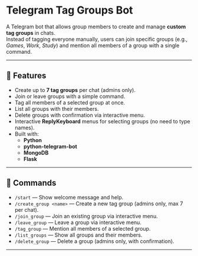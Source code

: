 # Telegram Tag Groups Bot

A Telegram bot that allows group members to create and manage **custom tag groups** in chats.  
Instead of tagging everyone manually, users can join specific groups (e.g., *Games*, *Work*, *Study*) and mention all members of a group with a single command.

---

## 🚀 Features
- Create up to **7 tag groups** per chat (admins only).
- Join or leave groups with a simple command.
- Tag all members of a selected group at once.
- List all groups with their members.
- Delete groups with confirmation via interactive menu.
- Interactive **ReplyKeyboard** menus for selecting groups (no need to type names).
- Built with:
  - **Python**
  - **python-telegram-bot**
  - **MongoDB**
  - **Flask**

---

## 📌 Commands
- `/start` — Show welcome message and help.
- `/create_group <name>` — Create a new tag group (admins only, max 7 per chat).
- `/join_group` — Join an existing group via interactive menu.
- `/leave_group` — Leave a group via interactive menu.
- `/tag_group` — Mention all members of a selected group.
- `/list_groups` — Show all groups and their members.
- `/delete_group` — Delete a group (admins only, with confirmation).

---
